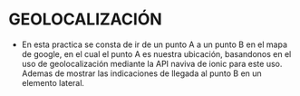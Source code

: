 # GEOLOCALIZACIÓN

- En esta practica se consta de ir de un punto A a un punto B en el mapa de google, en el cual el punto A es nuestra ubicación, basandonos en el uso de geolocalización mediante la API naviva de ionic para este uso. Ademas de mostrar las indicaciones de llegada al punto B en un elemento lateral.  
